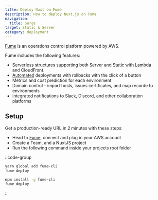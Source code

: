 ```yaml
---
title: Deploy Nuxt on Fume
description: How to deploy Nuxt.js on Fume
navigation:
  title: Surge
target: Static & Server
category: deployment
---
```


[Fume](https://fume.app/) is an operations control platform powered by AWS.

Fume includes the following features:

- Serverless structures supporting both Server and Static with Lambda and CloudFront.
- [Automated](https://github.com/marketplace/actions/fume-deployment) deployments with rollbacks with the click of a button
- Metrics and cost prediction for each environment
- Domain control - import hosts, issues certificates, and map recorde to environments
- Integrated notifications to Slack, Discord, and other collaboration platforms

## Setup

Get a production-ready URL in 2 minutes with these steps:

- Head to [Fume](https://fume.app), connect and plug in your AWS account
- Create a Team, and a NuxtJS project
- Run the following command inside your projects root folder

::code-group
```bash [Yarn]
yarn global add fume-cli
fume deploy
```
```bash [NPM]
npm install -g fume-cli
fume deploy
```
::
